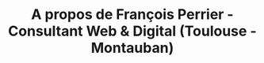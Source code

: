 ---
layout: about
title: A propos de François Perrier - Consultant Web & Digital (Toulouse - Montauban)
description: François Perrier consultant Web dans la région Occitanie (Toulouse & Montauban) depuis plus de 8 ans dans le métier du Web et des nouvelles technologies.
permalink: /a-propos/
icon: <i class="fas fa-info-circle text-purple"></i>
name-badge: Consultant Web
title-h1: A propos de François Perrier
lead-title: Un consultant Web dans la région Occitanie (Toulouse & Montauban) depuis plus de 8 ans dans le métier du Web et des nouvelles technologies.
a-propos:
    title: Bio 
    body: Passionné par le web et les nouvelles technologies.
fp:
    title: Parcours et Formation professionnel
    body1: BMV Communication chef de projet digital de 2018 à 2019 et chez Sudokeys Chef de projet fonctionnel de 2017 à 2018.
    body2: A partir de 2009, chez Up Position régie publicitaire pendant plus de 6 ans dans le Lot-Et-Garonne (à Agen), j'ai pu exercer le métier de chef de projet web et digital, et en parallèle formation au CESI de Bordeaux - Responsable en ingénierie des logiciels et Développeur intégrateur multimédia.
form-contact-lead:
    title: Besoin d'une compétence particulière ?
    body: 
---